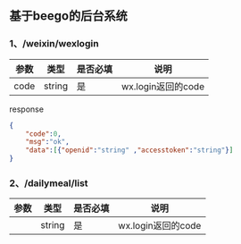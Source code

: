 ## 基于beego的后台系统

### 1、/weixin/wexlogin
|参数|类型|是否必填|说明|
|-|-|-|-|
|code|string|是|wx.login返回的code|

response
```json
{
    "code":0,
    "msg":"ok",
    "data":[{"openid":"string" ,"accesstoken":"string"}]
}
```

### 2、/dailymeal/list

|参数|类型|是否必填|说明|
|-|-|-|-|
||string|是|wx.login返回的code|